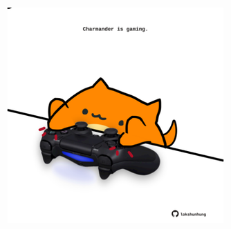 <!-- built at 27/04/2023, 17:00:55 UTC -->
<p align="center">
  <img width="500" height="500" src="./ReadmeImage.svg">
</p>
